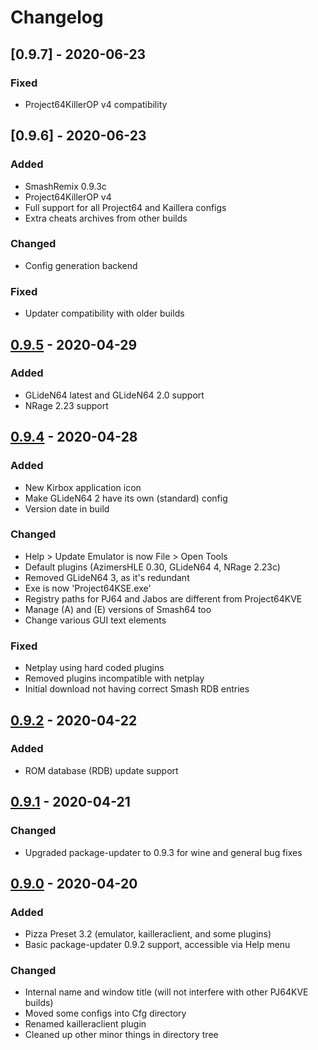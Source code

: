 # Changelog

## [0.9.7] - 2020-06-23

### Fixed

- Project64KillerOP v4 compatibility

## [0.9.6] - 2020-06-23

### Added

- SmashRemix 0.9.3c
- Project64KillerOP v4
- Full support for all Project64 and Kaillera configs
- Extra cheats archives from other builds

### Changed

- Config generation backend

### Fixed

- Updater compatibility with older builds

## [0.9.5] - 2020-04-29

### Added

- GLideN64 latest and GLideN64 2.0 support
- NRage 2.23 support

## [0.9.4] - 2020-04-28

### Added

- New Kirbox application icon
- Make GLideN64 2 have its own (standard) config
- Version date in build

### Changed

- Help > Update Emulator is now File > Open Tools
- Default plugins (AzimersHLE 0.30, GLideN64 4, NRage 2.23c)
- Removed GLideN64 3, as it's redundant
- Exe is now 'Project64KSE.exe'
- Registry paths for PJ64 and Jabos are different from Project64KVE
- Manage (A) and (E) versions of Smash64 too
- Change various GUI text elements

### Fixed

- Netplay using hard coded plugins
- Removed plugins incompatible with netplay
- Initial download not having correct Smash RDB entries

## [0.9.2] - 2020-04-22

### Added

- ROM database (RDB) update support

## [0.9.1] - 2020-04-21

### Changed

- Upgraded package-updater to 0.9.3 for wine and general bug fixes

## [0.9.0] - 2020-04-20

### Added

- Pizza Preset 3.2 (emulator, kailleraclient, and some plugins)
- Basic package-updater 0.9.2 support, accessible via Help menu

### Changed

- Internal name and window title (will not interfere with other PJ64KVE builds)
- Moved some configs into Cfg directory
- Renamed kailleraclient plugin
- Cleaned up other minor things in directory tree

[0.9.0]: https://github.com/smash64-dev/project64k-legacy/releases/tag/v0.9.0
[0.9.1]: https://github.com/smash64-dev/project64k-legacy/releases/tag/v0.9.1
[0.9.2]: https://github.com/smash64-dev/project64k-legacy/releases/tag/v0.9.2
[0.9.4]: https://github.com/smash64-dev/project64k-legacy/releases/tag/v0.9.4
[0.9.5]: https://github.com/smash64-dev/project64k-legacy/releases/tag/v0.9.5
